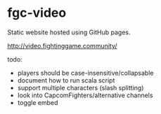 # fgc-video

Static website hosted using GitHub pages.

http://video.fightinggame.community/

todo:
- players should be case-insensitive/collapsable
- document how to run scala script
- support multiple characters (slash splitting)
- look into CapcomFighters/alternative channels
- toggle embed
